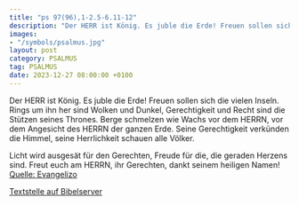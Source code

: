 ```yaml
---
title: "ps 97(96),1-2.5-6.11-12"
description: "Der HERR ist König. Es juble die Erde! Freuen sollen sich die vielen Inseln. Rings um ihn her sind Wolken und Dunkel, Gerechtigkeit und Recht sind die Stützen seines Thrones.  Berge schmelzen wie Wachs vor dem HERRN, vor dem Angesicht des HERRN der ganzen Erde. Seine Gerechtigkei...."
images:
- "/symbols/psalmus.jpg"
layout: post
category: PSALMUS
tag: PSALMUS
date: 2023-12-27 08:00:00 +0100
---
```

Der HERR ist König. Es juble die Erde! Freuen sollen sich die vielen Inseln.
Rings um ihn her sind Wolken und Dunkel, Gerechtigkeit und Recht sind die Stützen seines Thrones. 
Berge schmelzen wie Wachs vor dem HERRN, vor dem Angesicht des HERRN der ganzen Erde.
Seine Gerechtigkeit verkünden die Himmel, seine Herrlichkeit schauen alle Völker.<!--more--> 

Licht wird ausgesät für den Gerechten, Freude für die, die geraden Herzens sind.
Freut euch am HERRN, ihr Gerechten, dankt seinem heiligen Namen!<br>
[Quelle: Evangelizo](https://evangeliumtagfuertag.org/DE/gospel)

[Textstelle auf Bibelserver](https://www.bibleserver.com/EU/ps97(96),1-2.5-6.11-12)
